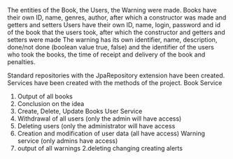 The entities of the Book, the Users, the Warning were made.
Books have their own ID, name, genres, author, after which a constructor was made and getters and setters
Users have their own ID, name, login, password and id of the book that the users took, after which 
the constructor and getters and setters were made
The warning has its own identifier, name, description, done/not done (boolean value true, false) 
and the identifier of the users who took the books, the time of receipt and delivery of the book and penalties.

Standard repositories with the JpaRepository extension have been created.
Services have been created with the methods of the project.
Book Service
1. Output of all books
2. Conclusion on the idea
3. Create, Delete, Update Books
User Service
1. Withdrawal of all users (only the admin will have access)
2. Deleting users (only the administrator will have access
3. Creation and modification of user data (all have access)
Warning service (only admins have access)
1. output of all warnings
2.deleting changing creating alerts